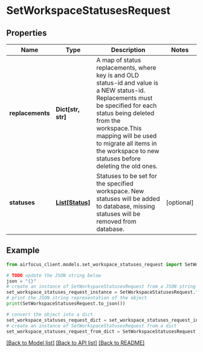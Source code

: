 # SetWorkspaceStatusesRequest


## Properties

Name | Type | Description | Notes
------------ | ------------- | ------------- | -------------
**replacements** | **Dict[str, str]** | A map of status replacements, where key is and OLD status-id and value is a NEW status-id. Replacements must be specified for each status being deleted from the workspace.This mapping will be used to migrate all items in the workspace to new statuses before deleting the old ones. | 
**statuses** | [**List[Status]**](Status.md) | Statuses to be set for the specified workspace. New statuses will be added to database, missing statuses will be removed from database. | [optional] 

## Example

```python
from airfocus_client.models.set_workspace_statuses_request import SetWorkspaceStatusesRequest

# TODO update the JSON string below
json = "{}"
# create an instance of SetWorkspaceStatusesRequest from a JSON string
set_workspace_statuses_request_instance = SetWorkspaceStatusesRequest.from_json(json)
# print the JSON string representation of the object
print(SetWorkspaceStatusesRequest.to_json())

# convert the object into a dict
set_workspace_statuses_request_dict = set_workspace_statuses_request_instance.to_dict()
# create an instance of SetWorkspaceStatusesRequest from a dict
set_workspace_statuses_request_from_dict = SetWorkspaceStatusesRequest.from_dict(set_workspace_statuses_request_dict)
```
[[Back to Model list]](../README.md#documentation-for-models) [[Back to API list]](../README.md#documentation-for-api-endpoints) [[Back to README]](../README.md)


